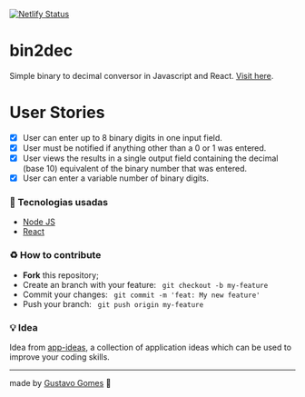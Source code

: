 [![Netlify Status](https://api.netlify.com/api/v1/badges/c23fa801-1897-47fb-ae98-e56dccbbb413/deploy-status)](https://app.netlify.com/sites/xenodochial-meninsky-13da9b/deploys)

# bin2dec
Simple binary to decimal conversor in Javascript and React. <a href="http://bin2dec.tk/">Visit here</a>.

# User Stories
-   [x] User can enter up to 8 binary digits in one input field.
-   [x] User must be notified if anything other than a 0 or 1 was entered.
-   [x] User views the results in a single output field containing the decimal (base 10) equivalent of the binary number that was entered.
-   [x] User can enter a variable number of binary digits.

<h3>🚀 Tecnologias usadas</h3>
<ul>
  <li>
    <a href="https://nodejs.org/en/">Node JS</a>
  </li>
  <li>
    <a href="https://pt-br.reactjs.org/">React</a>
  </li>
</ul>
<h3>♻️ How to contribute</h3>
<ul>
  <li><b>Fork</b> this repository;</li>
  <li>Create an branch with your feature: <code> git checkout -b my-feature </code></li>
  <li>Commit your changes: <code> git commit -m 'feat: My new feature' </code></li>
  <li>Push your branch: <code> git push origin my-feature </code></li>
</ul>  

<h3>💡 Idea</h3>
</p>Idea from <a href="https://github.com/florinpop17/app-ideas">app-ideas</a>, a collection of application ideas which can be used to improve your coding skills.</p>
<hr>
made by <a href="http://instagram.com/gustavisual">Gustavo Gomes</a> 👋
